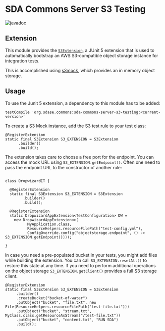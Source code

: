 # SDA Commons Server S3 Testing

[![javadoc](https://javadoc.io/badge2/org.sdase.commons/sda-commons-server-s3-testing/javadoc.svg)](https://javadoc.io/doc/org.sdase.commons/sda-commons-server-s3-testing)

## Extension
This module provides the [`S3Extension`](src/main/java/org/sdase/commons/server/s3/testing/S3Extension.java),
a JUnit 5 extension that is used to automatically bootstrap an AWS S3-compatible object storage instance
for integration tests.

This is accomplished using [s3mock](https://github.com/findify/s3mock), which
provides an in memory object storage.

## Usage

To use the Junit 5 extension, a dependency to this module has to be added:

```
testCompile 'org.sdase.commons:sda-commons-server-s3-testing:<current-version>'
```

To create a S3 Mock instance, add the S3 test rule to your test class:

```
@RegisterExtension
static final S3Extension S3_EXTENSION = S3Extension
      .builder()
      .build();
```

The extension takes care to choose a free port for the endpoint. You can access the mock
URL using `S3_EXTENSION.getEndpoint()`.
Often one need to pass the endpoint URL to the constructor of another rule:

```

class DropwizardIT {

  @RegisterExtension
  static final S3Extension S3_EXTENSION = S3Extension
        .builder()
        .build();

  @RegisterExtension
  static DropwizardAppExtension<TestConfiguration> DW =
    new DropwizardAppExtension<>(
          MyApplication.class,
          ResourceHelpers.resourceFilePath("test-config.yml"),
          ConfigOverride.config("objectstorage.endpoint", () -> S3_EXTENSION.getEndpoint())));

}
```

In case you need a pre-populated bucket in your tests, you might add files while building the extension.
You can call `S3_EXTENSION.resetAll()` to restore this state at any time. If you need to perform additional
operations on the object storage `S3_EXTENSION.getClient()` provides a full S3 storage client.

```
@RegisterExtension
static final S3Extension S3_EXTENSION = S3Extension
     .builder()
     .createBucket("bucket-of-water")
     .putObject("bucket", "file.txt", new File(ResourceHelpers.resourceFilePath("test-file.txt")))
     .putObject("bucket", "stream.txt", MyClass.class.getResourceAsStream("/test-file.txt"))
     .putObject("bucket", "content.txt", "RUN SDA")
     .build();
```
